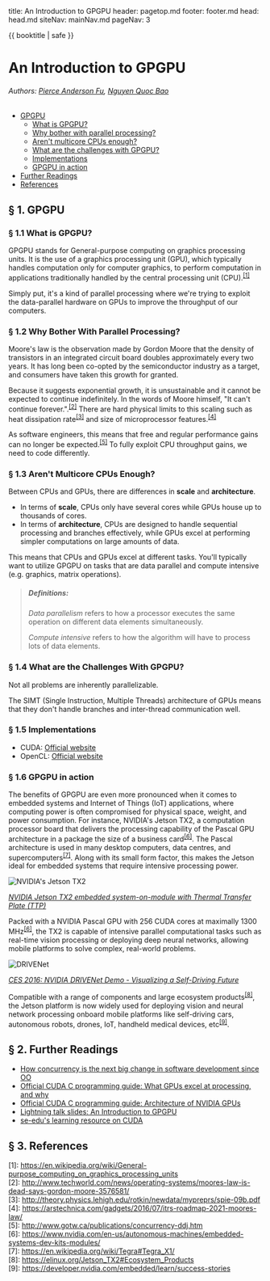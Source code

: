 <frontmatter>
  title: An Introduction to GPGPU
  header: pagetop.md
  footer: footer.md
  head: head.md
  siteNav: mainNav.md
  pageNav: 3
</frontmatter>

<div class="website-content">

{{ booktitle | safe }}

# An Introduction to GPGPU

###### Authors: [Pierce Anderson Fu](https://github.com/PierceAndy), [Nguyen Quoc Bao](https://github.com/bqnguyen94)

- [GPGPU](#-1-gpgpu)
    - [What is GPGPU?](#-11-what-is-gpgpu)
    - [Why bother with parallel processing?](#-12-why-bother-with-parallel-processing)
    - [Aren't multicore CPUs enough?](#-13-arent-multicore-cpus-enough)
    - [What are the challenges with GPGPU?](#-14-what-are-the-challenges-with-gpgpu)
    - [Implementations](#-15-implementations)
    - [GPGPU in action](#-16-gpgpu-in-action)
- [Further Readings](#-2-further-readings)
- [References](#-3-references)

## § 1. GPGPU

### § 1.1 What is GPGPU?
GPGPU stands for General-purpose computing on graphics processing units. It is the use of a graphics processing unit (GPU), which typically handles computation only for computer graphics, to perform computation in applications traditionally handled by the central processing unit (CPU).<sup>[[1]](#footnote1)</sup>

Simply put, it's a kind of parallel processing where we're trying to exploit the data-parallel hardware on GPUs to improve the throughput of our computers.

### § 1.2 Why Bother With Parallel Processing?
Moore's law is the observation made by Gordon Moore that the density of transistors in an integrated circuit board doubles approximately every two years. It has long been co-opted by the semiconductor industry as a target, and consumers have taken this growth for granted.

Because it suggests exponential growth, it is unsustainable and it cannot be expected to continue indefinitely. In the words of Moore himself, "It can't continue forever.".<sup>[[2]](#footnote2)</sup> There are hard physical limits to this scaling such as heat dissipation rate<sup>[[3]](#footnote3)</sup> and size of microprocessor features.<sup>[[4]](#footnote4)</sup>

As software engineers, this means that free and regular performance gains can no longer be expected.<sup>[[5]](#footnote5)</sup> To fully exploit CPU throughput gains, we need to code differently.

### § 1.3 Aren't Multicore CPUs Enough?
Between CPUs and GPUs, there are differences in **scale** and **architecture**.
- In terms of **scale**, CPUs only have several cores while GPUs house up to thousands of cores.
- In terms of **architecture**, CPUs are designed to handle sequential processing and branches effectively, while GPUs excel at performing simpler computations on large amounts of data.

This means that CPUs and GPUs excel at different tasks. You'll typically want to utilize GPGPU on tasks that are data parallel and compute intensive (e.g. graphics, matrix operations).

> ##### Definitions:
>
> *Data parallelism* refers to how a processor executes the same operation on different data elements simultaneously.
>
> *Compute intensive* refers to how the algorithm will have to process lots of data elements.

### § 1.4 What are the Challenges With GPGPU?
Not all problems are inherently parallelizable.

The SIMT (Single Instruction, Multiple Threads) architecture of GPUs means that they don't handle branches and inter-thread communication well.

### § 1.5 Implementations

- CUDA: [Official website](http://www.nvidia.com/object/cuda_home_new.html)
- OpenCL: [Official website](https://www.khronos.org/opencl/)

### § 1.6 GPGPU in action
The benefits of GPGPU are even more pronounced when it comes to embedded systems and Internet of Things (IoT) applications, where computing power is often compromised for physical space, weight, and power consumption. For instance, NVIDIA's Jetson TX2, a computation processor board that delivers the processing capability of the Pascal GPU architecture in a package the size of a business card<sup>[[6]](#footnote6)</sup>. The Pascal architecture is used in many desktop computers, data centres, and supercomputers<sup>[[7]](#footnote7)</sup>. Along with its small form factor, this makes the Jetson ideal for embedded systems that require intensive processing power.

![NVIDIA's Jetson TX2](jetson_tx2.jpg "NVIDIA's Jetson TX2")

*[NVIDIA Jetson TX2 embedded system-on-module with Thermal Transfer Plate (TTP)](https://devblogs.nvidia.com/jetson-tx2-delivers-twice-intelligence-edge/)*

Packed with a NVIDIA Pascal GPU with 256 CUDA cores at maximally 1300 MHz<sup>[[6]](#footnote6)</sup>, the TX2 is capable of intensive parallel computational tasks such as real-time vision processing or deploying deep neural networks, allowing mobile platforms to solve complex, real-world problems.

![DRIVENet](drivenet.jpg "NVIDIA DRIVENet Demo")

*[CES 2016: NVIDIA DRIVENet Demo - Visualizing a Self-Driving Future](https://www.youtube.com/watch?v=HJ58dbd5g8g)*

Compatible with a range of components and large ecosystem products<sup>[[8]](#footnote8)</sup>, the Jetson platform is now widely used for deploying vision and neural network processing onboard mobile platforms like self-driving cars, autonomous robots, drones, IoT, handheld medical devices, etc<sup>[[9]](#footnote9)</sup>.

## § 2. Further Readings
- [How concurrency is the next big change in software development since OO](http://www.gotw.ca/publications/concurrency-ddj.htm)
- [Official CUDA C programming guide: What GPUs excel at processing, and why](http://docs.nvidia.com/cuda/cuda-c-programming-guide/#from-graphics-processing-to-general-purpose-parallel-computing)
- [Official CUDA C programming guide: Architecture of NVIDIA GPUs](http://docs.nvidia.com/cuda/cuda-c-programming-guide/#simt-architecture)
- [Lightning talk slides: An Introduction to GPGPU](https://github.com/nus-oss/lightningtalks/issues/10)
- [se-edu's learning resource on CUDA](cuda.html)

## § 3. References

<a name="footnote1">[1]</a>: https://en.wikipedia.org/wiki/General-purpose_computing_on_graphics_processing_units<br />
<a name="footnote2">[2]</a>: http://www.techworld.com/news/operating-systems/moores-law-is-dead-says-gordon-moore-3576581/<br />
<a name="footnote3">[3]</a>: http://theory.physics.lehigh.edu/rotkin/newdata/mypreprs/spie-09b.pdf<br />
<a name="footnote4">[4]</a>: https://arstechnica.com/gadgets/2016/07/itrs-roadmap-2021-moores-law/<br />
<a name="footnote5">[5]</a>: http://www.gotw.ca/publications/concurrency-ddj.htm<br />
<a name="footnote6">[6]</a>: https://www.nvidia.com/en-us/autonomous-machines/embedded-systems-dev-kits-modules/<br />
<a name="footnote7">[7]</a>: https://en.wikipedia.org/wiki/Tegra#Tegra_X1/<br />
<a name="footnote8">[8]</a>: https://elinux.org/Jetson_TX2#Ecosystem_Products<br />
<a name="footnote9">[9]</a>: https://developer.nvidia.com/embedded/learn/success-stories<br />

</div>
